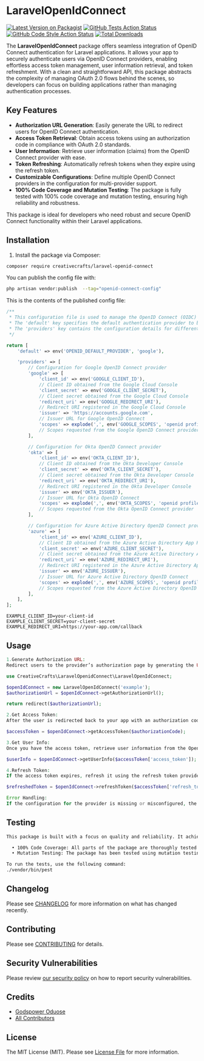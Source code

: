 # LaravelOpenIdConnect

[![Latest Version on Packagist](https://img.shields.io/packagist/v/creativecrafts/laravel-openid-connect.svg?style=flat-square)](https://packagist.org/packages/creativecrafts/laravel-openid-connect)
[![GitHub Tests Action Status](https://img.shields.io/github/actions/workflow/status/creativecrafts/laravel-openid-connect/run-tests.yml?branch=main&label=tests&style=flat-square)](https://github.com/creativecrafts/laravel-openid-connect/actions?query=workflow%3Arun-tests+branch%3Amain)
[![GitHub Code Style Action Status](https://img.shields.io/github/actions/workflow/status/creativecrafts/laravel-openid-connect/fix-php-code-style-issues.yml?branch=main&label=code%20style&style=flat-square)](https://github.com/creativecrafts/laravel-openid-connect/actions?query=workflow%3A"Fix+PHP+code+style+issues"+branch%3Amain)
[![Total Downloads](https://img.shields.io/packagist/dt/creativecrafts/laravel-openid-connect.svg?style=flat-square)](https://packagist.org/packages/creativecrafts/laravel-openid-connect)

The **LaravelOpenIdConnect** package offers seamless integration of OpenID Connect authentication for Laravel applications. It allows your app to securely authenticate users via OpenID Connect providers, enabling effortless access token management, user information retrieval, and token refreshment. With a clean and straightforward API, this package abstracts the complexity of managing OAuth 2.0 flows behind the scenes, so developers can focus on building applications rather than managing authentication processes.

## Key Features

- **Authorization URL Generation**: Easily generate the URL to redirect users for OpenID Connect authentication.
- **Access Token Retrieval**: Obtain access tokens using an authorization code in compliance with OAuth 2.0 standards.
- **User Information**: Retrieve user information (claims) from the OpenID Connect provider with ease.
- **Token Refreshing**: Automatically refresh tokens when they expire using the refresh token.
- **Customizable Configurations**: Define multiple OpenID Connect providers in the configuration for multi-provider support.
- **100% Code Coverage and Mutation Testing**: The package is fully tested with 100% code coverage and mutation testing, ensuring high reliability and robustness.

This package is ideal for developers who need robust and secure OpenID Connect functionality within their Laravel applications.

## Installation

1. Install the package via Composer:

```bash
composer require creativecrafts/laravel-openid-connect
```

You can publish the config file with:

```bash
php artisan vendor:publish  --tag="openid-connect-config"
```

This is the contents of the published config file:

```php
/**
 * This configuration file is used to manage the OpenID Connect (OIDC) settings for the Laravel application.
 * The 'default' key specifies the default authentication provider to be used.
 * The 'providers' key contains the configuration details for different OIDC providers.
 */

return [
    'default' => env('OPENID_DEFAULT_PROVIDER', 'google'),

    'providers' => [
        // Configuration for Google OpenID Connect provider
        'google' => [
            'client_id' => env('GOOGLE_CLIENT_ID'),
            // Client ID obtained from the Google Cloud Console
            'client_secret' => env('GOOGLE_CLIENT_SECRET'),
            // Client secret obtained from the Google Cloud Console
            'redirect_uri' => env('GOOGLE_REDIRECT_URI'),
            // Redirect URI registered in the Google Cloud Console
            'issuer' => 'https://accounts.google.com',
            // Issuer URL for Google OpenID Connect
            'scopes' => explode(',', env('GOOGLE_SCOPES', 'openid profile email')),
            // Scopes requested from the Google OpenID Connect provider
        ],

        // Configuration for Okta OpenID Connect provider
        'okta' => [
            'client_id' => env('OKTA_CLIENT_ID'),
            // Client ID obtained from the Okta Developer Console
            'client_secret' => env('OKTA_CLIENT_SECRET'),
            // Client secret obtained from the Okta Developer Console
            'redirect_uri' => env('OKTA_REDIRECT_URI'),
            // Redirect URI registered in the Okta Developer Console
            'issuer' => env('OKTA_ISSUER'),
            // Issuer URL for Okta OpenID Connect
            'scopes' => explode(',', env('OKTA_SCOPES', 'openid profile email')),
            // Scopes requested from the Okta OpenID Connect provider
        ],

        // Configuration for Azure Active Directory OpenID Connect provider
        'azure' => [
            'client_id' => env('AZURE_CLIENT_ID'),
            // Client ID obtained from the Azure Active Directory App Registration
            'client_secret' => env('AZURE_CLIENT_SECRET'),
            // Client secret obtained from the Azure Active Directory App Registration
            'redirect_uri' => env('AZURE_REDIRECT_URI'),
            // Redirect URI registered in the Azure Active Directory App Registration
            'issuer' => env('AZURE_ISSUER'),
            // Issuer URL for Azure Active Directory OpenID Connect
            'scopes' => explode(',', env('AZURE_SCOPES', 'openid profile email')),
            // Scopes requested from the Azure Active Directory OpenID Connect provider
        ],
    ],
];
```
```
EXAMPLE_CLIENT_ID=your-client-id
EXAMPLE_CLIENT_SECRET=your-client-secret
EXAMPLE_REDIRECT_URI=https://your-app.com/callback
```

## Usage

```php
1.Generate Authorization URL:
Redirect users to the provider’s authorization page by generating the URL using the getAuthorizationUrl() method.

use CreativeCrafts\LaravelOpenidConnect\LaravelOpenIdConnect;

$openIdConnect = new LaravelOpenIdConnect('example');
$authorizationUrl = $openIdConnect->getAuthorizationUrl();

return redirect($authorizationUrl);

2.Get Access Token:
After the user is redirected back to your app with an authorization code, you can exchange the code for an access token.

$accessToken = $openIdConnect->getAccessToken($authorizationCode);

3.Get User Info:
Once you have the access token, retrieve user information from the OpenID Connect provider.

$userInfo = $openIdConnect->getUserInfo($accessToken['access_token']);

4.Refresh Token:
If the access token expires, refresh it using the refresh token provided.

$refreshedToken = $openIdConnect->refreshToken($accessToken['refresh_token']);

Error Handling:
If the configuration for the provider is missing or misconfigured, the package throws an InvalidProviderConfigurationException. Ensure that all necessary configurations, such as the issuer URL, client ID, and client secret, are correctly set.
```

## Testing

```bash
This package is built with a focus on quality and reliability. It achieves:

  • 100% Code Coverage: All parts of the package are thoroughly tested to ensure full coverage.
  • Mutation Testing: The package has been tested using mutation testing techniques, which simulate errors to verify that the tests are robust and catch potential issues. This ensures that the package can handle real-world scenarios with high confidence.

To run the tests, use the following command:
./vendor/bin/pest
```

## Changelog

Please see [CHANGELOG](CHANGELOG.md) for more information on what has changed recently.

## Contributing

Please see [CONTRIBUTING](CONTRIBUTING.md) for details.

## Security Vulnerabilities

Please review [our security policy](../../security/policy) on how to report security vulnerabilities.

## Credits

- [Godspower Oduose](https://github.com/rockblings)
- [All Contributors](../../contributors)

## License

The MIT License (MIT). Please see [License File](LICENSE.md) for more information.
